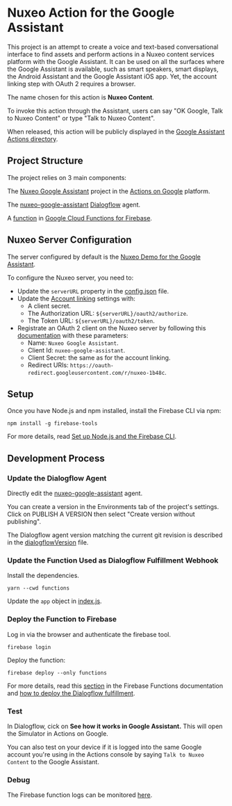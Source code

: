 # Nuxeo Action for the Google Assistant

This project is an attempt to create a voice and text-based conversational interface to find assets and perform actions in a Nuxeo content services platform with the Google Assistant. It can be used on all the surfaces where the Google Assistant is available, such as smart speakers, smart displays, the Android Assistant and the Google Assistant iOS app. Yet, the account linking step with OAuth 2 requires a browser.

The name chosen for this action is **Nuxeo Content**.

To invoke this action through the Assistant, users can say "OK Google, Talk to Nuxeo Content" or type "Talk to Nuxeo Content".

When released, this action will be publicly displayed in the [Google Assistant Actions directory](https://assistant.google.com/explore).

## Project Structure

The project relies on 3 main components:

The [Nuxeo Google Assistant](https://console.actions.google.com/u/0/project/nuxeo-1b48c/overview) project in the [Actions on Google](https://developers.google.com/actions/extending-the-assistant) platform.

The [nuxeo-google-assistant](https://console.dialogflow.com/api-client/#/editAgent/1bc3237a-6069-4d1c-9095-34ff106f5f61/) [Dialogflow](https://dialogflow.com/docs/getting-started) agent.

A [function](https://console.firebase.google.com/u/0/project/nuxeo-1b48c/functions/list) in [Google Cloud Functions for Firebase](https://firebase.google.com/docs/functions/).

## Nuxeo Server Configuration

The server configured by default is the [Nuxeo Demo for the Google Assistant](https://google-assistant-demo.apps.prod.nuxeo.io/nuxeo/).

To configure the Nuxeo server, you need to:
- Update the `serverURL` property in the [config.json](functions/config.json) file.
- Update the [Account linking](https://console.actions.google.com/u/0/project/nuxeo-1b48c/accountlinking/) settings with:
    - A client secret.
    - The Authorization URL: `${serverURL}/oauth2/authorize`.
    - The Token URL: `${serverURL}/oauth2/token`.
- Registrate an OAuth 2 client on the Nuxeo server by following this [documentation](https://doc.nuxeo.com/nxdoc/using-oauth2/#client-registration) with these parameters:
    - Name: `Nuxeo Google Assistant`.
    - Client Id: `nuxeo-google-assistant`.
    - Client Secret: the same as for the account linking.
    - Redirect URIs: `https://oauth-redirect.googleusercontent.com/r/nuxeo-1b48c`.

## Setup

Once you have Node.js and npm installed, install the Firebase CLI via npm:

```
npm install -g firebase-tools
```

For more details, read [Set up Node.js and the Firebase CLI](https://firebase.google.com/docs/functions/get-started#set-up-nodejs-and-the-firebase-cli).

## Development Process

### Update the Dialogflow Agent

Directly edit the [nuxeo-google-assistant](https://console.dialogflow.com/api-client/#/editAgent/1bc3237a-6069-4d1c-9095-34ff106f5f61/) agent.

You can create a version in the Environments tab of the project's settings.
Click on PUBLISH A VERSION then select "Create version without publishing".

The Dialogflow agent version matching the current git revision is described in the [dialogflowVersion](dialogflowVersion) file.

### Update the Function Used as Dialogflow Fulfillment Webhook

Install the dependencies.

```
yarn --cwd functions
```

Update the `app` object in [index.js](functions/index.js).

### Deploy the Function to Firebase

Log in via the browser and authenticate the firebase tool.

```
firebase login
```

Deploy the function:

```
firebase deploy --only functions
```

For more details, read this [section](https://firebase.google.com/docs/functions/get-started#deploy-and-execute-addmessage) in the Firebase Functions documentation and [how to deploy the Dialogflow fulfillment](https://developers.google.com/actions/dialogflow/deploy-fulfillment).

### Test

In Dialogflow, cick on **See how it works in Google Assistant.** This will open the Simulator in Actions on Google.

You can also test on your device if it is logged into the same Google account you're using in the Actions console by saying `Talk to Nuxeo Content` to the Google Assistant.

### Debug

The Firebase function logs can be monitored [here](https://console.firebase.google.com/u/0/project/nuxeo-1b48c/functions/logs?severity=DEBUG).
